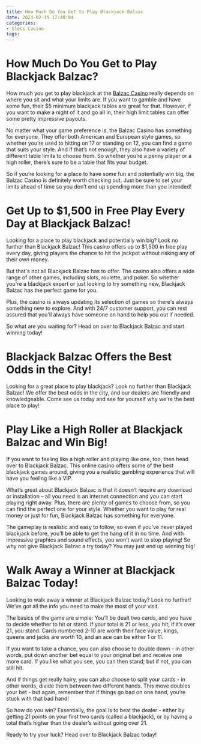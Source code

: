 ```yaml
---
title: How Much Do You Get to Play Blackjack Balzac
date: 2023-02-15 17:40:04
categories:
- Slots Casino
tags:
---
```



#  How Much Do You Get to Play Blackjack Balzac?

How much you get to play blackjack at the [Balzac Casino](https://www.casinobalzac.com/) really depends on where you sit and what your limits are.  If you want to gamble and have some fun, their $5 minimum blackjack tables are great for that. However, if you want to make a night of it and go all in, their high limit tables can offer some pretty impressive payouts.

No matter what your game preference is, the Balzac Casino has something for everyone. They offer both American and European style games, so whether you’re used to hitting on 17 or standing on 12, you can find a game that suits your style. And if that’s not enough, they also have a variety of different table limits to choose from. So whether you’re a penny player or a high roller, there’s sure to be a table that fits your budget.

So if you’re looking for a place to have some fun and potentially win big, the Balzac Casino is definitely worth checking out. Just be sure to set your limits ahead of time so you don’t end up spending more than you intended!

#  Get Up to $1,500 in Free Play Every Day at Blackjack Balzac!

Looking for a place to play blackjack and potentially win big? Look no further than Blackjack Balzac! This casino offers up to $1,500 in free play every day, giving players the chance to hit the jackpot without risking any of their own money.

But that's not all Blackjack Balzac has to offer. The casino also offers a wide range of other games, including slots, roulette, and poker. So whether you're a blackjack expert or just looking to try something new, Blackjack Balzac has the perfect game for you.

Plus, the casino is always updating its selection of games so there's always something new to explore. And with 24/7 customer support, you can rest assured that you'll always have someone on hand to help you out if needed.

So what are you waiting for? Head on over to Blackjack Balzac and start winning today!

#  Blackjack Balzac Offers the Best Odds in the City!

Looking for a great place to play blackjack? Look no further than Blackjack Balzac! We offer the best odds in the city, and our dealers are friendly and knowledgeable. Come see us today and see for yourself why we're the best place to play!

#  Play Like a High Roller at Blackjack Balzac and Win Big!

If you want to feeling like a high roller and playing like one, too, then head over to Blackjack Balzac. This online casino offers some of the best blackjack games around, giving you a realistic gambling experience that will have you feeling like a VIP.

What’s great about Blackjack Balzac is that it doesn’t require any download or installation – all you need is an internet connection and you can start playing right away. Plus, there are plenty of games to choose from, so you can find the perfect one for your style. Whether you want to play for real money or just for fun, Blackjack Balzac has something for everyone.

The gameplay is realistic and easy to follow, so even if you’ve never played blackjack before, you’ll be able to get the hang of it in no time. And with impressive graphics and sound effects, you won’t want to stop playing! So why not give Blackjack Balzac a try today? You may just end up winning big!

#  Walk Away a Winner at Blackjack Balzac Today!

Looking to walk away a winner at Blackjack Balzac today? Look no further! We’ve got all the info you need to make the most of your visit.

The basics of the game are simple: You’ll be dealt two cards, and you have to decide whether to hit or stand. If your total is 21 or less, you hit; if it’s over 21, you stand. Cards numbered 2-10 are worth their face value, kings, queens and jacks are worth 10, and an ace can be either 1 or 11.

If you want to take a chance, you can also choose to double down - in other words, put down another bet equal to your original bet and receive one more card. If you like what you see, you can then stand; but if not, you can still hit.

And if things get really hairy, you can also choose to split your cards - in other words, divide them between two different hands. This move doubles your bet - but again, remember that if things go bad on one hand, you’re stuck with that bad hand!

So how do you win? Essentially, the goal is to beat the dealer - either by getting 21 points on your first two cards (called a blackjack), or by having a total that’s higher than the dealer’s without going over 21.

Ready to try your luck? Head over to Blackjack Balzac today!